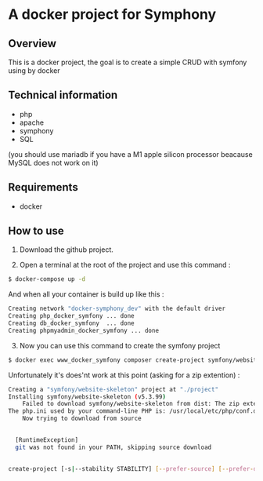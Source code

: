 # A docker project for Symphony

## Overview 
This is a docker project, the goal is to create a simple CRUD with symfony using by docker

## Technical information 
- php
- apache
- symphony
- SQL 

(you should use mariadb if you have a M1 apple silicon processor beacause MySQL does not work on it)
## Requirements
- docker

## How to use

1. Download the github project.

2. Open a terminal at the root of the project and use this command : 
```bash
$ docker-compose up -d
```
And when all your container is build up like this : 

```bash
Creating network "docker-symphony_dev" with the default driver
Creating php_docker_symfony ... done
Creating db_docker_symfony  ... done
Creating phpmyadmin_docker_symfony ... done
```

3. Now you can use this command to create the symfony project 
```bash
$ docker exec www_docker_symfony composer create-project symfony/website-skeleton project
```

Unfortunately it's does'nt work at this point (asking for a zip extention) :

```bash
Creating a "symfony/website-skeleton" project at "./project"
Installing symfony/website-skeleton (v5.3.99)
    Failed to download symfony/website-skeleton from dist: The zip extension and unzip/7z commands are both missing, skipping.
The php.ini used by your command-line PHP is: /usr/local/etc/php/conf.d/docker-php-ext-sodium.ini
    Now trying to download from source

                                                            
  [RuntimeException]                                        
  git was not found in your PATH, skipping source download  
                                                            

create-project [-s|--stability STABILITY] [--prefer-source] [--prefer-dist] [--prefer-install PREFER-INSTALL] [--repository REPOSITORY] [--repository-url REPOSITORY-URL] [--add-repository] [--dev] [--no-dev] [--no-custom-installers] [--no-scripts] [--no-progress] [--no-secure-http] [--keep-vcs] [--remove-vcs] [--no-install] [--ignore-platform-req IGNORE-PLATFORM-REQ] [--ignore-platform-reqs] [--ask] [--] [<package>] [<directory>] [<version>]
```
